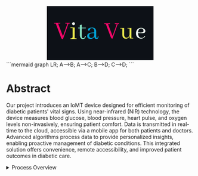 <div align="center">
  <img src="https://github.com/AllanDza/Vita_Vue/blob/main/Vanilla-1s-286px.gif" alt="Animated GIF">
</div>
```mermaid
graph LR;
    A-->B;
    A-->C;
    B-->D;
    C-->D;
```
<div>
  <h1> Abstract </h1>
  <p>Our project introduces an IoMT device designed for efficient monitoring of diabetic patients' vital signs. Using near-infrared (NIR) technology, the device measures blood glucose, blood pressure, heart pulse, and oxygen levels non-invasively, ensuring patient comfort. Data is transmitted in real-time to the cloud, accessible via a mobile app for both patients and doctors. Advanced algorithms process data to provide personalized insights, enabling proactive management of diabetic conditions. This integrated solution offers convenience, remote accessibility, and improved patient outcomes in diabetic care.</p>


<details>
  <summary>Process Overview</summary>

   

</details>
